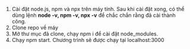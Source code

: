 1. Cài đặt node.js, npm và npx trên máy tính. Sau khi cài đặt xong, có thể dùng lệnh **node -v, npm -v, npx -v** để chắc chắn rằng đã cài thành công.
2. Clone repo về máy
3.  Mở thư mục đã clone, chạy npm i để cài đặt node_modules.
4.  Chạy npm start. Chương trình sẽ được chạy tại localhost:3000
